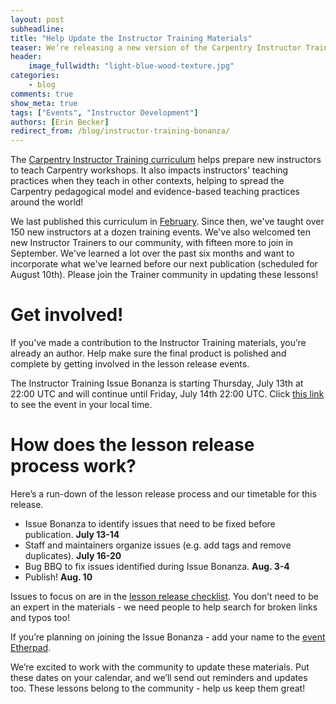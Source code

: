 ```yaml
---
layout: post
subheadline:
title: "Help Update the Instructor Training Materials"
teaser: We’re releasing a new version of the Carpentry Instructor Training curriculum - learn how you can help!
header:
    image_fullwidth: "light-blue-wood-texture.jpg"
categories:
    - blog
comments: true
show_meta: true
tags: ["Events", "Instructor Development"]
authors: [Erin Becker]
redirect_from: /blog/instructor-training-bonanza/
---
```


The [Carpentry Instructor Training curriculum](http://swcarpentry.github.io/instructor-training/) helps prepare new instructors to teach Carpentry workshops. It 
also impacts instructors' teaching practices when they teach in other contexts, helping to spread the 
Carpentry pedagogical model and evidence-based teaching practices around the world!

We last published this curriculum in [February](https://zenodo.org/record/278229#.WWUUZtPyuEI). Since then,
we've taught over 150 new instructors at a dozen training events. We've also welcomed ten new Instructor 
Trainers to our community, with fifteen more to join in September. We've learned a lot over the past six months and want to incorporate what we've learned before our next
publication (scheduled for August 10th). Please join the Trainer community in updating these lessons!

# Get involved!  
If you’ve made a contribution to the Instructor Training materials, you’re already an author. Help make 
sure the final product is polished and complete by getting involved in the lesson release events. 

The Instructor Training Issue Bonanza is starting Thursday, 
July 13th at 22:00 UTC and will continue until Friday, July 14th 22:00 UTC. Click [this link](https://tinyurl.com/yazoyg6k) to see the event in your local time.
 
# How does the lesson release process work?   
Here’s a run-down of the lesson release process and our timetable for this release.  
- Issue Bonanza to identify issues that need to be fixed before publication. **July 13-14**  
- Staff and maintainers organize issues (e.g. add tags and remove duplicates). **July 16-20**  
- Bug BBQ to fix issues identified during Issue Bonanza. **Aug. 3-4**  
- Publish! **Aug. 10**  

Issues to focus on are in the 
[lesson release checklist](https://github.com/datacarpentry/lesson-release/blob/master/release-checklist.md). 
You don’t need to be an expert in the materials - we need people to help search for broken links 
and typos too!

If you’re planning on joining the Issue Bonanza - add your name to the [event Etherpad](http://pad.software-carpentry.org/instructor-training-issue-bonanza). 

We’re excited to work with the community to update these materials. Put these dates on your calendar, and we’ll 
send out reminders and updates too. These lessons belong to the community - help us keep them great!




